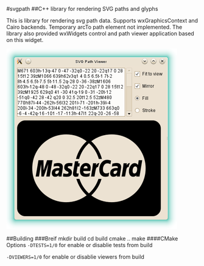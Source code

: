 #svgpath
##C++ library for rendering SVG paths and glyphs

This is library for rendering svg path data. Supports wxGraphicsContext and Cairo backends. Temporary arcTo path element not implemented.
The library also provided wxWidgets control and path viewer application based on this widget.

![svgpathviewer](https://github.com/ampext/ampext.github.io/blob/master/images/svgpathviewer.png)

##Building
###Breif
    mkdir build
    cd build
    cmake ..
    make
####CMake Options
`-DTESTS=1/0` for enable or disablie tests from build

`-DVIEWERS=1/0` for enable or disablie viewers from build
